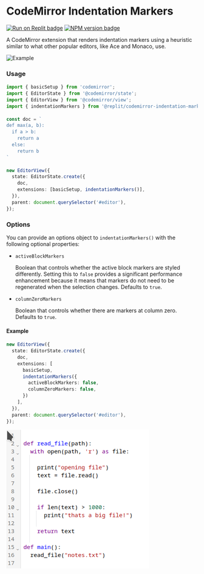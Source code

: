 # CodeMirror Indentation Markers

<span><a href="https://replit.com/@util/codemirror-indentation-markers" title="Run on Replit badge"><img src="https://replit.com/badge/github/replit/codemirror-indentation-markers" alt="Run on Replit badge" /></a></span>
<span><a href="https://www.npmjs.com/package/@replit/codemirror-indentation-markers" title="NPM version badge"><img src="https://img.shields.io/npm/v/@replit/codemirror-indentation-markers?color=blue" alt="NPM version badge" /></a></span>

A CodeMirror extension that renders indentation markers using a
heuristic similar to what other popular editors, like Ace and Monaco, use.

![Example](public/cm-indentation-markers.png)

### Usage

```ts
import { basicSetup } from 'codemirror';
import { EditorState } from '@codemirror/state';
import { EditorView } from '@codemirror/view';
import { indentationMarkers } from '@replit/codemirror-indentation-markers';

const doc = `
def max(a, b):
  if a > b:
    return a
  else:
    return b
`

new EditorView({
  state: EditorState.create({
    doc,
    extensions: [basicSetup, indentationMarkers()],
  }),
  parent: document.querySelector('#editor'),
});

```

### Options

You can provide an options object to `indentationMarkers()` with the following
optional properties:

- `activeBlockMarkers`
    
    Boolean that controls whether the active block markers are styled
    differently. Setting this to `false` provides a significant performance
    enhancement because it means that markers do not need to be regenerated
    when the selection changes. Defaults to `true`.
 
- `columnZeroMarkers`

    Boolean that controls whether there are markers at column zero. Defaults to
   `true`.

#### Example

```ts
new EditorView({
  state: EditorState.create({
    doc,
    extensions: [
      basicSetup,
      indentationMarkers({
        activeBlockMarkers: false,
        columnZeroMarkers: false,
      })
    ],
  }),
  parent: document.querySelector('#editor'),
});
```

![Example](public/cm-indentation-markers-options.png)
